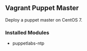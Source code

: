 ## Vagrant Puppet Master
Deploy a puppet master on CentOS 7.

### Installed Modules
* puppetlabs-ntp
